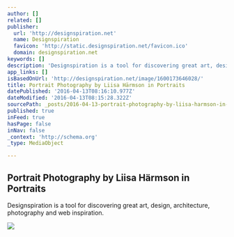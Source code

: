 ```yaml
---
author: []
related: []
publisher:
  url: 'http://designspiration.net'
  name: Designspiration
  favicon: 'http://static.designspiration.net/favicon.ico'
  domain: designspiration.net
keywords: []
description: 'Designspiration is a tool for discovering great art, design, architecture, photography and web inspiration.'
app_links: []
isBasedOnUrl: 'http://designspiration.net/image/1600173646028/'
title: Portrait Photography by Liisa Härmson in Portraits
datePublished: '2016-04-13T08:16:10.977Z'
dateModified: '2016-04-13T08:15:28.322Z'
sourcePath: _posts/2016-04-13-portrait-photography-by-liisa-harmson-in-portraits.md
published: true
inFeed: true
hasPage: false
inNav: false
_context: 'http://schema.org'
_type: MediaObject

---
```

<article style=""><h1>Portrait Photography by Liisa Härmson in Portraits</h1><p>Designspiration is a tool for discovering great art, design, architecture, photography and web inspiration.</p><img src="http://a1.dspncdn.com/media/692x/07/b4/bc/07b4bcd80b80f1c8cbce76289e2b9999.jpg" /></article>